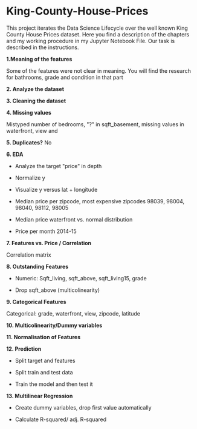 # King-County-House-Prices

This project iterates the Data Science Lifecycle over the well known King County House Prices dataset. Here you find a description of the chapters and my working procedure in my Jupyter Notebook File. Our task is described in the instructions.

**1.Meaning of the features** 

Some of the features were not clear in meaning. You will find the research for bathrooms, grade and condition in that part

**2. Analyze the dataset** 

**3. Cleaning the dataset** 

**4. Missing values** 

Mistyped number of bedrooms, "?" in sqft_basement, missing values in waterfront, view and 

**5. Duplicates?** 
No

**6. EDA** 

* Analyze the target "price" in depth

* Normalize y

* Visualize y versus lat + longitude

* Median price per zipcode, most expensive zipcodes  98039, 98004, 98040, 98112, 98005

* Median price waterfront vs. normal distribution

* Price per month 2014-15

**7. Features vs. Price / Correlation** 

Correlation matrix

**8. Outstanding Features** 

* Numeric: Sqft_living, sqft_above, sqft_living15, grade

* Drop sqft_above (multicolinearity)

**9. Categorical Features** 

Categorical: grade, waterfront, view, zipcode, latitude

**10. Multicolinearity/Dummy variables** 

**11. Normalisation of Features** 

**12. Prediction**

* Split target and features

* Split train and test data

* Train the model and then test it

**13. Multilinear Regression** 

* Create dummy variables, drop first value automatically

* Calculate R-squared/ adj. R-squared


